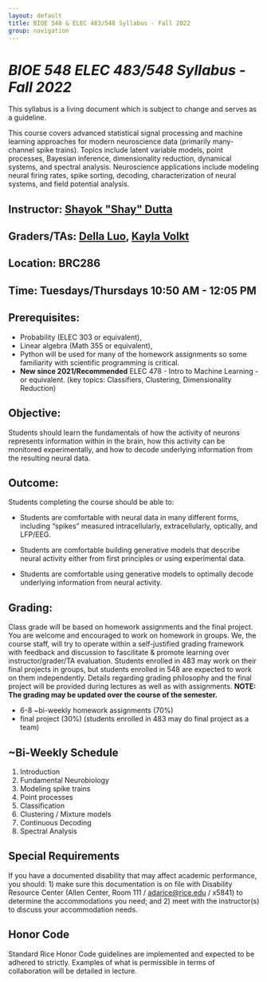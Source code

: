 ```yaml
---
layout: default
title: BIOE 548 & ELEC 483/548 Syllabus - Fall 2022
group: navigation
---
```


# _BIOE 548 ELEC 483/548 Syllabus - Fall 2022_

This syllabus is a living document which is subject to change and serves as a guideline.

This course covers advanced statistical signal processing and machine learning approaches for
modern neuroscience data (primarily many-channel spike trains).  Topics include latent variable
models, point processes, Bayesian inference, dimensionality reduction, dynamical systems, and
spectral analysis. Neuroscience applications include modeling neural firing rates, spike
sorting, decoding, characterization of neural systems, and field potential analysis.

## Instructor: [Shayok "Shay" Dutta](shayokdutta.github.io)

## Graders/TAs: [Della Luo](), [Kayla Volkt]()
## Location: BRC286

## Time: Tuesdays/Thursdays 10:50 AM - 12:05 PM

## Prerequisites: 
  + Probability (ELEC 303 or equivalent), 
  + Linear algebra (Math 355 or equivalent), 
  + Python will be used for many of the homework assignments so some familiarity with
  scientific programming is critical. 
  + **New since 2021/Recommended** ELEC 478 - Intro to Machine Learning - or equivalent. (key topics: Classifiers,
  Clustering, Dimensionality Reduction)
  
## Objective:
Students should learn the fundamentals of how the activity of neurons represents information
within in the brain, how this activity can be monitored experimentally, and how to decode
underlying information from the resulting neural data.

## Outcome: 
Students completing the course should be able to:

  + Students are comfortable with neural data in many different forms,
    including “spikes” measured intracellularly, extracellularly, optically,
    and LFP/EEG.

  + Students are comfortable building generative models that describe neural
    activity either from first principles or using experimental data.

  + Students are comfortable using generative models to optimally decode
    underlying information from neural activity.



## Grading:
Class grade will be based on homework assignments and the final project. You are welcome and encouraged to work on homework in groups. We, the course staff, will try to operate within a self-justified grading framework with feedback and discussion to fascilitate & promote learning over instructor/grader/TA evaluation. Students enrolled in 483 may work on their final projects in groups, but students enrolled in 548 are expected to work on them independently. Details regarding grading philosophy and the final project will be provided during lectures as well as with assignments. **NOTE: The grading may be updated over the course of the semester.**

  + 6-8 ~bi-weekly homework assignments (70%)
  + final project (30%) (students enrolled in 483 may do final project as a team)

## ~Bi-Weekly Schedule
  1. Introduction
  2. Fundamental Neurobiology
  3. Modeling spike trains
  4. Point processes
  5. Classification
  6. Clustering / Mixture models
  7. Continuous Decoding
  8. Spectral Analysis

## Special Requirements
If you have a documented disability that may affect academic performance, you should: 1) make sure this documentation is on file with Disability Resource Center (Allen Center, Room 111 / adarice@rice.edu / x5841) to determine the accommodations you need; and 2) meet with the instructor(s) to discuss your accommodation needs.

## Honor Code
Standard Rice Honor Code guidelines are implemented and expected to be adhered to strictly. Examples of what is permissible in terms of collaboration will be detailed in lecture.

